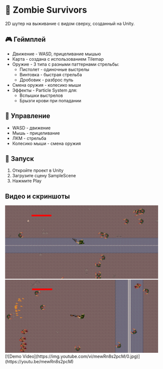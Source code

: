 # 🧟 Zombie Survivors

2D шутер на выживание с видом сверху, созданный на Unity.

## 🎮 Геймплей

- Движение - WASD, прицеливание мышью
- Карта - создана с использованием Tilemap
- Оружие - 3 типа с разными паттернами стрельбы:
  - Пистолет - одиночные выстрелы
  - Винтовка - быстрая стрельба
  - Дробовик - разброс пуль
- Смена оружия - колесико мыши
- Эффекты - Particle System для:
  - Вспышки выстрелов
  - Брызги крови при попадании

## 🎯 Управление

- WASD - движение
- Мышь - прицеливание
- ЛКМ - стрельба
- Колесико мыши - смена оружия

## 🚀 Запуск

1. Откройте проект в Unity
2. Загрузите сцену SampleScene
3. Нажмите Play
## Видео и скриншоты
<img src="Media/Screen1.png" alt="Screen 1" width="500"/>
<img src="Media/Screen2.png" alt="Screen 2" width="500"/>
[![Demo Video](https://img.youtube.com/vi/mewRn8s2pcM/0.jpg)](https://youtu.be/mewRn8s2pcM)
